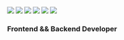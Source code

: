 <p float="left">
  <img src="https://img.shields.io/badge/-HTML-e34f26?logo=html5&logoColor=fff">
  <img src="https://img.shields.io/badge/-CSS3-1572B6.svg?logo=CSS3">
  <img src="https://img.shields.io/badge/-Javascript-F7DF1E.svg?logo=javascript">
  <img src="https://img.shields.io/badge/-Jquery-0769AD.svg?logo=jquery">
  <img src="https://img.shields.io/badge/-Php-777BB4.svg?logo=php">
  <img src="https://img.shields.io/badge/C++-blue.svg?style=flat&logo=c%2B%2B">
</p>


### Frontend && Backend Developer

<!--

![Github stats](https://github-readme-stats.vercel.app/api/top-langs/?username=Tovape&show_icons=true&theme=radical)

![Top languages](https://github-readme-stats.vercel.app/api?username=Tovape&count_private=true&show_icons=true&theme=radical)

-->
